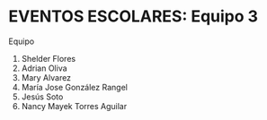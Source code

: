# EVENTOS ESCOLARES: Equipo 3
Equipo
1. Shelder Flores
2. Adrian Oliva
3. Mary Alvarez
4. María Jose González Rangel
5. Jesús Soto
6. Nancy Mayek Torres Aguilar